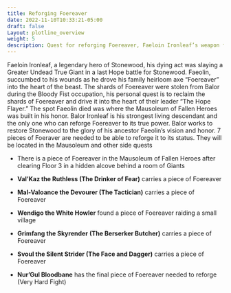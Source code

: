 ```yaml
---
title: Reforging Foereaver
date: 2022-11-10T10:33:21-05:00
draft: false
Layout: plotline_overview
weight: 5
description: Quest for reforging Foereaver, Faeloin Ironleaf’s weapon for Balor 
---
```


Faeloin Ironleaf, a legendary hero of Stonewood, his dying act was slaying a Greater Undead True Giant in a last Hope battle for Stonewood. Faeolin, succumbed to his wounds as he drove his family heirloom axe “Foereaver” into the heart of the beast. The shards of Foereaver were stolen from Balor during the Bloody Fist occupation, his personal quest is to reclaim the shards of Foereaver and drive it into the heart of their leader “The Hope Flayer.” The spot Faeolin died was where the Mausoleum of Fallen Heroes was built in his honor. Balor Ironleaf is his strongest living descendant and the only one who can reforge Foereaver to its true power. Balor works to restore Stonewood to the glory of his ancestor Faeolin’s vision and honor. 7 pieces of Foeraver are needed to be able to reforge it to its status. They will be located in the Mausoleum and other side quests 

- There is a piece of Foereaver in the Mausoleum of Fallen Heroes after clearing Floor 3 in a hidden alcove behind a room of Giants

- **Val’Kaz the Ruthless (The Drinker of Fear)** carries a piece of Foereaver

- **Mal-Valoance the Devourer (The Tactician)** carries a piece of Foereaver

- **Wendigo the White Howler** found a piece of Foereaver raiding a small village

- **Grimfang the Skyrender** **(The Berserker Butcher)** carries a piece of Foereaver

- **Svoul the Silent Strider (The Face and Dagger)** carries a piece of Foereaver

- **Nur’Gul Bloodbane** has the final piece of Foereaver needed to reforge (Very Hard Fight)

